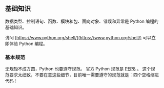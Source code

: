 ## 基础知识 ##
数据类型、控制语句、函数、模块和包、面向对象、错误和异常是 Python 编程的基础知识。

访问 [https://www.python.org/shell/](https://www.python.org/shell/) 可以立即体验 Python 编程。


### 基本规范 ###
无规矩不成方圆，Python 也要遵守规范。
官方 Python 规范是 [PEP8](https://www.python.org/dev/peps/pep-0008/) 。
这个规范要求太细致，不要在意这些细节，目前唯一需要遵守的规范就是：**四**个空格缩进代码！

